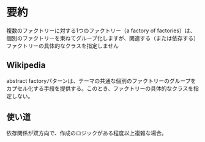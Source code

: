 # 要約
複数のファクトリーに対する1つのファクトリー（a factory of factories）は、個別のファクトリーを束ねてグループ化しますが、関連する（または依存する）ファクトリーの具体的なクラスを指定しません

## Wikipedia
abstract factoryパターンは、テーマの共通な個別のファクトリーのグループをカプセル化する手段を提供する。このとき、ファクトリーの具体的なクラスを指定しない。

## 使い道
依存関係が双方向で、作成のロジックがある程度以上複雑な場合。